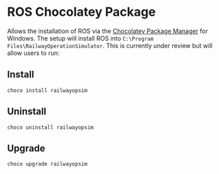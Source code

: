 # ROS Chocolatey Package
Allows the installation of ROS via the [Chocolatey Package Manager](https://community.chocolatey.org/) for Windows. The setup will install ROS into `C:\Program Files\RailwayOperationSimulator`. This is currently under review but will allow users to run:

## Install
```pwsh
choco install railwayopsim
```

## Uninstall
```pwsh
choco uninstall railwayopsim
```

## Upgrade
```pwsh
choco upgrade railwayopsim
```